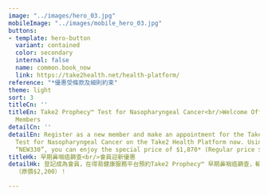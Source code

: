 ```yaml
---
image: "../images/hero_03.jpg"
mobileImage: "../images/mobile_hero_03.jpg"
buttons:
- template: hero-button
  variant: contained
  color: secondary
  internal: false
  name: common.book_now
  link: https://take2health.net/health-platform/
reference: "*優惠受條款及細則約束"
theme: light
sort: 3
titleCn: ''
titleEn: Take2 Prophecy™ Test for Nasopharyngeal Cancer<br/>Welcome Offer for New
  Members
detailCn: ''
detailEn: Register as a new member and make an appointment for the Take2 Prophecy™
  Test for Nasopharyngeal Cancer on the Take2 Health Platform now. Using promo code
  “NEW330”, you can enjoy the special price of $1,870* (Regular price $2,200)!
titleHk: 早期鼻咽癌篩查<br/>會員迎新優惠
detailHk: 登記成為會員，在得易健康服務平台預約Take2 Prophecy™ 早期鼻咽癌篩查，輸入迎新優惠碼<strong>「NEW330」</strong>，即可享會員價$1,870*
  （原價$2,200）！

---
```

